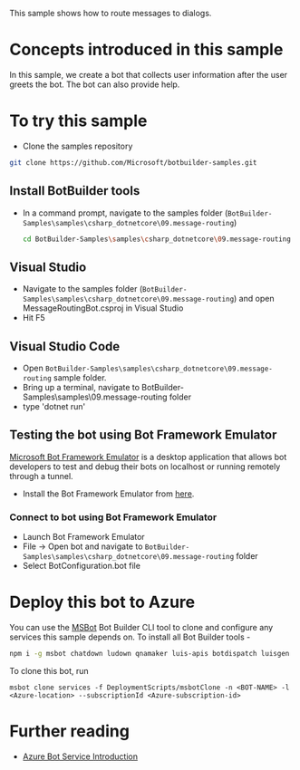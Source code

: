 ﻿This sample shows how to route messages to dialogs.
# Concepts introduced in this sample
In this sample, we create a bot that collects user information after the user greets the bot.  The bot can also provide help. 
# To try this sample
- Clone the samples repository
```bash
git clone https://github.com/Microsoft/botbuilder-samples.git
```
## Install BotBuilder tools
- In a command prompt, navigate to the samples folder (`BotBuilder-Samples\samples\csharp_dotnetcore\09.message-routing`) 
    ```bash
    cd BotBuilder-Samples\samples\csharp_dotnetcore\09.message-routing
    ```
## Visual Studio
- Navigate to the samples folder (`BotBuilder-Samples\samples\csharp_dotnetcore\09.message-routing`) and open MessageRoutingBot.csproj in Visual Studio 
- Hit F5
## Visual Studio Code
- Open `BotBuilder-Samples\samples\csharp_dotnetcore\09.message-routing` sample folder.
- Bring up a terminal, navigate to BotBuilder-Samples\samples\09.message-routing folder
- type 'dotnet run'
## Testing the bot using Bot Framework Emulator
[Microsoft Bot Framework Emulator](https://github.com/microsoft/botframework-emulator) is a desktop application that allows bot developers to test and debug their bots on localhost or running remotely through a tunnel.
- Install the Bot Framework Emulator from [here](https://aka.ms/botframeworkemulator).
### Connect to bot using Bot Framework Emulator
- Launch Bot Framework Emulator
- File -> Open bot and navigate to `BotBuilder-Samples\samples\csharp_dotnetcore\09.message-routing` folder
- Select BotConfiguration.bot file
# Deploy this bot to Azure
You can use the [MSBot](https://github.com/microsoft/botbuilder-tools) Bot Builder CLI tool to clone and configure any services this sample depends on. 
To install all Bot Builder tools - 
```bash
npm i -g msbot chatdown ludown qnamaker luis-apis botdispatch luisgen
```
To clone this bot, run
```
msbot clone services -f DeploymentScripts/msbotClone -n <BOT-NAME> -l <Azure-location> --subscriptionId <Azure-subscription-id>
```
# Further reading
- [Azure Bot Service Introduction](https://docs.microsoft.com/en-us/azure/bot-service/bot-service-overview-introduction?view=azure-bot-service-4.0)
